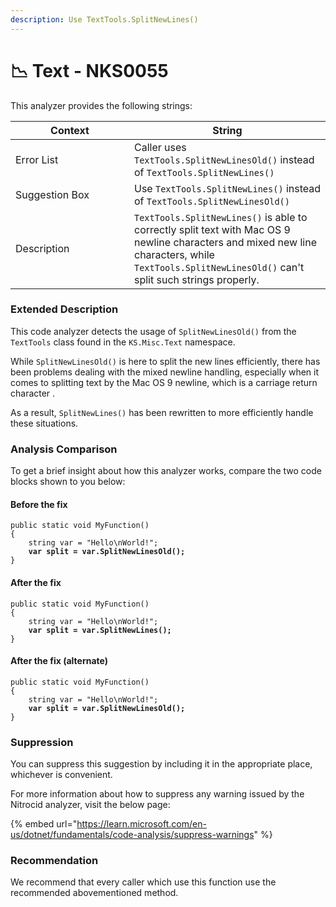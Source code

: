 ```yaml
---
description: Use TextTools.SplitNewLines()
---
```


# 📉 Text - NKS0055

This analyzer provides the following strings:

<table><thead><tr><th width="174">Context</th><th>String</th></tr></thead><tbody><tr><td>Error List</td><td>Caller uses <code>TextTools.SplitNewLinesOld()</code> instead of <code>TextTools.SplitNewLines()</code></td></tr><tr><td>Suggestion Box</td><td>Use <code>TextTools.SplitNewLines()</code> instead of <code>TextTools.SplitNewLinesOld()</code></td></tr><tr><td>Description</td><td><code>TextTools.SplitNewLines()</code> is able to correctly split text with Mac OS 9 newline characters and mixed new line characters, while <code>TextTools.SplitNewLinesOld()</code> can't split such strings properly.</td></tr></tbody></table>

### Extended Description

This code analyzer detects the usage of `SplitNewLinesOld()` from the `TextTools` class found in the `KS.Misc.Text` namespace.

While `SplitNewLinesOld()` is here to split the new lines efficiently, there has been problems dealing with the mixed newline handling, especially when it comes to splitting text by the Mac OS 9 newline, which is a carriage return character .

As a result, `SplitNewLines()` has been rewritten to more efficiently handle these situations.

### Analysis Comparison

To get a brief insight about how this analyzer works, compare the two code blocks shown to you below:

#### Before the fix

<pre class="language-csharp" data-title="Somewhere in your mod code..." data-line-numbers><code class="lang-csharp">public static void MyFunction()
{
    string var = "Hello\nWorld!";
<strong>    var split = var.SplitNewLinesOld();
</strong>}
</code></pre>

#### After the fix

<pre class="language-csharp" data-title="Somewhere in your mod code..." data-line-numbers><code class="lang-csharp">public static void MyFunction()
{
    string var = "Hello\nWorld!";
<strong>    var split = var.SplitNewLines();
</strong>}
</code></pre>

#### After the fix (alternate)

<pre class="language-csharp" data-title="Somewhere in your mod code" data-line-numbers><code class="lang-csharp">public static void MyFunction()
{
    string var = "Hello\nWorld!";
<strong>    var split = var.SplitNewLinesOld();
</strong>}
</code></pre>

### Suppression

You can suppress this suggestion by including it in the appropriate place, whichever is convenient.

For more information about how to suppress any warning issued by the Nitrocid analyzer, visit the below page:

{% embed url="https://learn.microsoft.com/en-us/dotnet/fundamentals/code-analysis/suppress-warnings" %}

### Recommendation

We recommend that every caller which use this function use the recommended abovementioned method.
